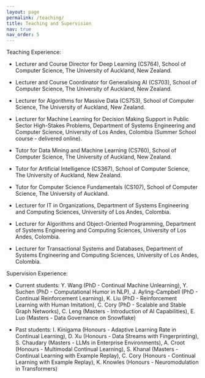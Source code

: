 ```yaml
---
layout: page
permalink: /teaching/
title: Teaching and Supervision
nav: true
nav_order: 5
---
```


Teaching Experience:

- Lecturer and Course Director for Deep Learning (CS764), School of Computer Science, The University of Auckland, New Zealand.

- Lecturer and Course Coordinator for Generalising AI (CS703), School of Computer Science, The University of Auckland, New Zealand.

- Lecturer for Algorithms for Massive Data (CS753), School of Computer Science, The University of Auckland, New Zealand.

- Lecturer for Machine Learning for Decision Making Support in Public Sector High-Stakes Problems, Department of Systems Engineering and Computer Science, University of Los Andes, Colombia (Summer School course - delivered online).

- Tutor for Data Mining and Machine Learning (CS760), School of Computer Science, The University of Auckland, New Zealand.

- Tutor for Artificial Intelligence (CS367), School of Computer Science, The University of Auckland, New Zealand.

- Tutor for Computer Science Fundamentals (CS107), School of Computer Science, The University of Auckland.

- Lecturer for IT in Organizations, Department of Systems Engineering and Computing Sciences, University of Los Andes, Colombia. 

- Lecturer for Algorithms and Object-Oriented Programming, Department of Systems Engineering and Computing Sciences, University of Los Andes, Colombia.

- Lecturer for Transactional Systems and Databases, Department of Systems Engineering and Computing Sciences, University of Los Andes, Colombia.


Supervision Experience: 

- Current students: Y. Wang (PhD - Continual Machine Unlearning), Y. Suchen (PhD - Computational Humor in NLP), J. Ayling-Campbell (PhD - Continual Reinforcement Learning), K. Liu (PhD - Reinforcement Learning with Human Imitation), C. Cory (PhD - Scalable and Stable Graph Networks), C. Leng (Masters - Introduction of AI Capabilities), E. Luo (Masters - Data Governance on Snowflake)

- Past students: I. Kinigama (Honours - Adaptive Learning Rate in Continual Learning), D. Xu (Honours - Data Streams with Fingerprinting), S. Chaudary (Masters - LLMs in Enterprise Environments), A. Croot (Honours - Multimodal Continual Learning), S. Khanal (Masters - Continual Learning with Example Replay), C. Cory (Honours - Continual Learning with Example Replay), K. Knowles (Honours - Neuromodulation in Transformers)


